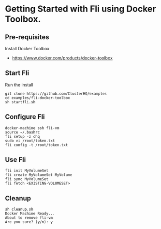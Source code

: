 # Getting Started with Fli using Docker Toolbox.

## Pre-requisites

Install Docker Toolbox 
 - https://www.docker.com/products/docker-toolbox

## Start Fli

Run the install

```
git clone https://github.com/ClusterHQ/examples
cd examples/fli-docker-toolbox
sh startfli.sh
```

## Configure Fli

```
docker-machine ssh fli-vm
source ~/.bashrc
fli setup -z chq
sudo vi /root/token.txt
fli config -t /root/token.txt
```

## Use Fli

```
fli init MyVolumeSet
fli create MyVolumeSet MyVolume
fli sync MyVolumeSet
fli fetch <EXISTING-VOLUMESET>
```

## Cleanup

```
sh cleanup.sh
Docker Machine Ready...
About to remove fli-vm
Are you sure? (y/n): y
```
